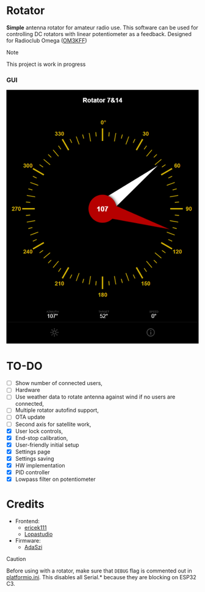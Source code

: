 # Rotator
**Simple** antenna rotator for amateur radio use. This software can be used for controlling DC rotators with linear potentiometer as a feedback. 
Designed for Radioclub Omega ([OM3KFF](https://www.om3kff.sk))

> [!NOTE]
> This project is work in progress

### GUI
![Screenshot of GUI.](GUI.png)

# TO-DO
- [ ] Show number of connected users,
- [ ] Hardware
- [ ] Use weather data to rotate antenna against wind if no users are connected,
- [ ] Multiple rotator autofind support,
- [ ] OTA update
- [ ] Second axis for satellite work,
- [x] User lock controls,
- [x] End-stop calibration,
- [x] User-friendly initial setup
- [x] Settings page
- [x] Settings saving
- [x] HW implementation
- [x] PID controller
- [x] Lowpass filter on potentiometer

# Credits
- Frontend:
  - [ericek111](https://github.com/ericek111)
  - [Lopastudio](https://github.com/Lopastudio)
- Firmware:
  - [AdaSzi](https://github.com/AdaSzi)

> [!CAUTION]
> Before using with a rotator, make sure that `DEBUG` flag is commented out in [platformio.ini](RotatorFW/platformio.ini). This disables all Serial.* because they are blocking on ESP32 C3.

